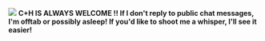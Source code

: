 ![](https://64.media.tumblr.com/e4718ae82bd057c528ace832bde03ee8/3df4c8c8f95f56d5-6a/s1280x1920/b79257db15cf3f214a5573fb15c9e0ae66ec6fda.pnj)
**C+H IS ALWAYS WELCOME !! If I don't reply to public chat messages, I'm offtab or possibly asleep! If you'd like to shoot me a whisper, I'll see it easier!**

